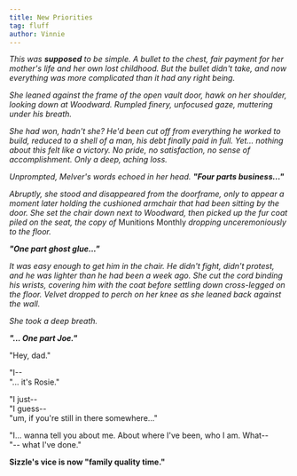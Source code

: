 ```yaml
---
title: New Priorities
tag: fluff
author: Vinnie
---
```



*This was **supposed** to be simple. A bullet to the chest, fair payment for her mother's life and her own lost childhood. But the bullet didn't take, and now everything was more complicated than it had any right being.*

*She leaned against the frame of the open vault door, hawk on her shoulder, looking down at Woodward. Rumpled finery, unfocused gaze, muttering under his breath.*

*She had won, hadn't she? He'd been cut off from everything he worked to build, reduced to a shell of a man, his debt finally paid in full. Yet... nothing about this felt like a victory. No pride, no satisfaction, no sense of accomplishment. Only a deep, aching loss.*

*Unprompted, Melver's words echoed in her head.*
***"Four parts business..."***

 *Abruptly, she stood and disappeared from the doorframe, only to appear a moment later holding the cushioned armchair that had been sitting by the door. She set the chair down next to Woodward, then picked up the fur coat piled on the seat, the copy of* Munitions Monthly *dropping unceremoniously to the floor.*

***"One part ghost glue..."***

*It was easy enough to get him in the chair. He didn't fight, didn't protest, and he was lighter than he had been a week ago. She cut the cord binding his wrists, covering him with the coat before settling down cross-legged on the floor. Velvet dropped to perch on her knee as she leaned back against the wall.*

*She took a deep breath.*

***"... One part Joe."***

"Hey, dad."

"I--   
"... it's Rosie."

"I just--   
"I guess--   
"um, if you're still in there somewhere..."

"I... wanna tell you about me. About where I've been, who I am. What--   
"-- what I've done."


**Sizzle's vice is now "family quality time."**